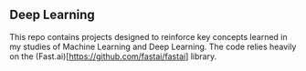## Deep Learning

This repo contains projects designed to reinforce key concepts learned in my studies of Machine Learning and Deep Learning. The code relies heavily on the (Fast.ai)[https://github.com/fastai/fastai] library.

